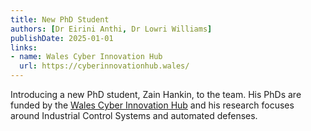 ```yaml
---
title: New PhD Student
authors: [Dr Eirini Anthi, Dr Lowri Williams]
publishDate: 2025-01-01
links:
- name: Wales Cyber Innovation Hub
  url: https://cyberinnovationhub.wales/
---
```


Introducing a new PhD student, Zain Hankin, to the team. His PhDs are funded by the [Wales Cyber Innovation Hub](https://cyberinnovationhub.wales/) and his research focuses around Industrial Control Systems and automated defenses.

